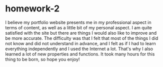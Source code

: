 # homework-2
I believe my portfolio website presents me in my professional aspect in terms of content, as well as a little bit of my personal aspect. I am quite satisfied with the site but there are things I would also like to improve and be more accurate. The difficulty was that I felt that most of the things I did not know and did not understand in advance, and I felt as if I had to learn everything independently and I used the Internet a lot. That's why I also learned a lot of new properties and functions. It took many hours for this thing to be born, so hope you enjoy!
